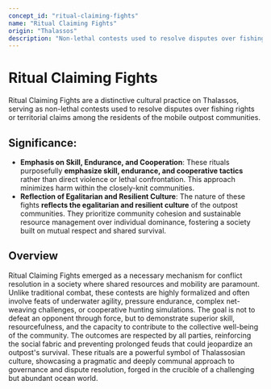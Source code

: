 ```yaml
---
concept_id: "ritual-claiming-fights"
name: "Ritual Claiming Fights"
origin: "Thalassos"
description: "Non-lethal contests used to resolve disputes over fishing rights or territory among Thalassos residents."
---
```


# Ritual Claiming Fights

Ritual Claiming Fights are a distinctive cultural practice on Thalassos, serving as non-lethal contests used to resolve disputes over fishing rights or territorial claims among the residents of the mobile outpost communities.

## Significance:

- **Emphasis on Skill, Endurance, and Cooperation**: These rituals purposefully **emphasize skill, endurance, and cooperative tactics** rather than direct violence or lethal confrontation. This approach minimizes harm within the closely-knit communities.
- **Reflection of Egalitarian and Resilient Culture**: The nature of these fights **reflects the egalitarian and resilient culture** of the outpost communities. They prioritize community cohesion and sustainable resource management over individual dominance, fostering a society built on mutual respect and shared survival.

## Overview

Ritual Claiming Fights emerged as a necessary mechanism for conflict resolution in a society where shared resources and mobility are paramount. Unlike traditional combat, these contests are highly formalized and often involve feats of underwater agility, pressure endurance, complex net-weaving challenges, or cooperative hunting simulations. The goal is not to defeat an opponent through force, but to demonstrate superior skill, resourcefulness, and the capacity to contribute to the collective well-being of the community. The outcomes are respected by all parties, reinforcing the social fabric and preventing prolonged feuds that could jeopardize an outpost's survival. These rituals are a powerful symbol of Thalassosian culture, showcasing a pragmatic and deeply communal approach to governance and dispute resolution, forged in the crucible of a challenging but abundant ocean world. 